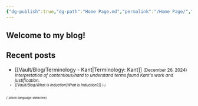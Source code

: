 ```yaml
---
{"dg-publish":true,"dg-path":"Home Page.md","permalink":"/Home Page/","tags":["gardenEntry"],"created":"2024-12-21T20:35:51.089-05:00","updated":"2024-12-27T18:43:31.875-05:00"}
---
```


## Welcome to my blog! 


## Recent posts
- [[Vault/Blog/Terminology - Kant\|Terminology: Kant]] <small>(December 26, 2024)<br><i>Interpretation of contentious/hard to understand terms found Kant's work and justification.<i /> <small /><br />
- [[Vault/Blog/What is Induction\|What is Induction?]] <small>(\-)<br><i>\-<i /> <small /><br />

{ .block-language-dataview}